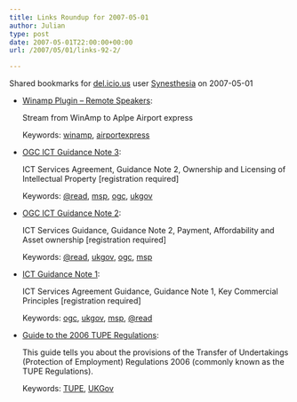 ```yaml
---
title: Links Roundup for 2007-05-01
author: Julian
type: post
date: 2007-05-01T22:00:00+00:00
url: /2007/05/01/links-92-2/

---
```

Shared bookmarks for [del.icio.us][1] user  [Synesthesia][2] on 2007-05-01

  * [Winamp Plugin &#8211; Remote Speakers][3]:
  
    Stream from WinAmp to Aplpe Airport express
  
    Keywords: [winamp][4], [airportexpress][5]
  * [OGC ICT Guidance Note 3][6]:
  
    ICT Services Agreement, Guidance Note 2, Ownership and Licensing of Intellectual Property [registration required]
  
    Keywords: [@read][7], [msp][8], [ogc][9], [ukgov][10]
  * [OGC ICT Guidance Note 2][11]:
  
    ICT Services Guidance, Guidance Note 2, Payment, Affordability and Asset ownership [registration required]
  
    Keywords: [@read][7], [ukgov][10], [ogc][9], [msp][8]
  * [ICT Guidance Note 1][12]:
  
    <DIV>ICT Services Agreement Guidance, Guidance Note 1, Key Commercial Principles [registration required]
  
    Keywords: [ogc][9], [ukgov][10], [msp][8], [@read][7]
  * [Guide to the 2006 TUPE Regulations][13]:
  
    This guide tells you about the provisions of the Transfer of Undertakings (Protection of Employment) Regulations 2006 (commonly known as the TUPE Regulations).<br>
  
    Keywords: [TUPE][14], [UKGov][15]

 [1]: https://del.icio.us/
 [2]: https://del.icio.us/synesthesia
 [3]: https://www.winamp.com/plugins/details.php?id=156266 "https://www.winamp.com/plugins/details.php?id=156266"
 [4]: https://del.icio.us/synesthesia/winamp
 [5]: https://del.icio.us/synesthesia/airportexpress
 [6]: https://www.partnershipsuk.org.uk/newsAttachments/documents/ICT%20Guidance%20Note%203.pdf "https://www.partnershipsuk.org.uk/newsAttachments/documents/ICT%20Guidance%20Note%203.pdf"
 [7]: https://del.icio.us/synesthesia/@read
 [8]: https://del.icio.us/synesthesia/msp
 [9]: https://del.icio.us/synesthesia/ogc
 [10]: https://del.icio.us/synesthesia/ukgov
 [11]: https://www.partnershipsuk.org.uk/newsAttachments/documents/ICT%20Guidance%20Note%202.pdf "https://www.partnershipsuk.org.uk/newsAttachments/documents/ICT%20Guidance%20Note%202.pdf"
 [12]: https://www.partnershipsuk.org.uk/newsAttachments/documents/ICT%20Guidance%20Note%201.pdf "https://www.partnershipsuk.org.uk/newsAttachments/documents/ICT%20Guidance%20Note%201.pdf"
 [13]: https://www.dti.gov.uk/files/file20761.pdf "https://www.dti.gov.uk/files/file20761.pdf"
 [14]: https://del.icio.us/synesthesia/TUPE
 [15]: https://del.icio.us/synesthesia/UKGov